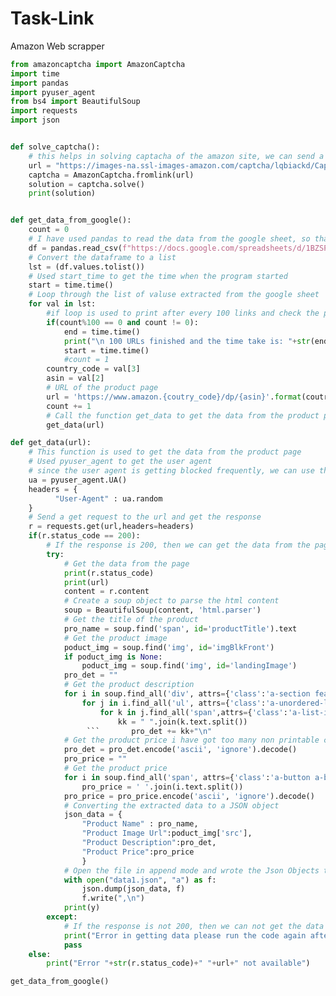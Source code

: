 # Task-Link
Amazon Web scrapper
```python
from amazoncaptcha import AmazonCaptcha
import time
import pandas
import pyuser_agent
from bs4 import BeautifulSoup
import requests
import json


def solve_captcha():
    # this helps in solving captacha of the amazon site, we can send a post request of solution of the captcha to the link and solve it.
    url = "https://images-na.ssl-images-amazon.com/captcha/lqbiackd/Captcha_iykgxrlkyh.jpg"
    captcha = AmazonCaptcha.fromlink(url)
    solution = captcha.solve()
    print(solution)


def get_data_from_google():
    count = 0
    # I have used pandas to read the data from the google sheet, so that i dont have to download the fiel everytime local
    df = pandas.read_csv(f"https://docs.google.com/spreadsheets/d/1BZSPhk1LDrx8ytywMHWVpCqbm8URTxTJrIRkD7PnGTM/export?format=csv")
    # Convert the dataframe to a list
    lst = (df.values.tolist())
    # Used start_time to get the time when the program started
    start = time.time()
    # Loop through the list of valuse extracted from the google sheet
    for val in lst:
        #if loop is used to print after every 100 links and check the progess
        if(count%100 == 0 and count != 0):
            end = time.time()
            print("\n 100 URLs finished and the time take is: "+str(end-start)+" seconds\n")
            start = time.time()
            #count = 1
        country_code = val[3]
        asin = val[2]
        # URL of the product page
        url = 'https://www.amazon.{coutry_code}/dp/{asin}'.format(coutry_code=country_code, asin=asin)
        count += 1
        # Call the function get_data to get the data from the product page
        get_data(url)

def get_data(url):
    # This function is used to get the data from the product page
    # Used pyuser_agent to get the user agent
    # since the user agent is getting blocked frequently, we can use the pyuser_agent to get the user agent in random manner
    ua = pyuser_agent.UA()
    headers = {
          "User-Agent" : ua.random
    }
    # Send a get request to the url and get the response
    r = requests.get(url,headers=headers)
    if(r.status_code == 200):
        # If the response is 200, then we can get the data from the page
        try:
            # Get the data from the page
            print(r.status_code)
            print(url)
            content = r.content
            # Create a soup object to parse the html content
            soup = BeautifulSoup(content, 'html.parser')
            # Get the title of the product
            pro_name = soup.find('span', id='productTitle').text
            # Get the product image
            poduct_img = soup.find('img', id='imgBlkFront')
            if poduct_img is None:
                poduct_img = soup.find('img', id='landingImage')
            pro_det = ""
            # Get the product description
            for i in soup.find_all('div', attrs={'class':'a-section feature detail-bullets-wrapper bucket'}):
                for j in i.find_all('ul', attrs={'class':'a-unordered-list a-nostyle a-vertical a-spacing-none detail-bullet-list'}):
                    for k in j.find_all('span',attrs={'class':'a-list-item'}):
                        kk = " ".join(k.text.split())
                 ```       pro_det += kk+"\n"
            # Get the product price i have got too many non printable characters in the price, so i have used the encode and decode function to remove the non printable characters
            pro_det = pro_det.encode('ascii', 'ignore').decode()
            pro_price = ""
            # Get the product price
            for i in soup.find_all('span', attrs={'class':'a-button a-button-selected a-spacing-mini a-button-toggle format'}):
                pro_price = ' '.join(i.text.split())
            pro_price = pro_price.encode('ascii', 'ignore').decode()
            # Converting the extracted data to a JSON object
            json_data = {
                "Product Name" : pro_name,
                "Product Image Url":poduct_img['src'],
                "Product Description":pro_det,
                "Product Price":pro_price
                }
            # Open the file in append mode and wrote the Json Objects to the file    
            with open("data1.json", "a") as f:
                json.dump(json_data, f)
                f.write(",\n")
            print(y)
        except:
            # If the response is not 200, then we can not get the data from the page
            print("Error in getting data please run the code again after some")
            pass
    else:
        print("Error "+str(r.status_code)+" "+url+" not available")

get_data_from_google()
```
